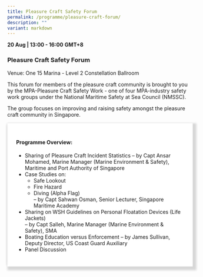 ```yaml
---
title: Pleasure Craft Safety Forum
permalink: /programme/pleasure-craft-forum/
description: ""
variant: markdown
---
```

<div class="container-space">
  <b>20 Aug | 13:00 - 16:00</b>&nbsp;<b>GMT+8</b>
  <h3>Pleasure Craft Safety Forum</h3>
	<p>Venue: One 15 Marina - Level 2 Constellation Ballroom</p>
	<p>This forum for members of the pleasure craft community is brought to you by the MPA-Pleasure Craft Safety Work - one of four MPA-industry safety work groups under the National Maritime Safety at Sea Council (NMSSC).</p>
	<p>The group focuses on improving and raising safety amongst the pleasure craft community in Singapore.</p>
</div>

<section>
<div class="bp-container is-fluid full-width">
<div class="row">
<div class="col is-full">
<div class="row">
<div class="col is-12">
<div class="border bg-light h-100 position-relative">
<div class="p-4">
	<h4 class="programme-title">Programme Overview:</h4>
	<ul>
		<li>Sharing of Pleasure Craft Incident Statistics – by Capt Ansar Mohamed, Marine Manager (Marine Environment & Safety), Maritime and Port Authority of Singapore</li>
		<li>Case Studies on:
		<ul class="second-level">
			<li>Safe Lookout</li>
			<li>Fire Hazard</li>
			<li>Diving (Alpha Flag)<br>– by Capt Sahwan Osman, Senior Lecturer, Singapore Maritime Academy</li>
		</ul></li>
		<li>Sharing on WSH Guidelines on Personal Floatation Devices (Life Jackets)<br> – by Capt Salleh, Marine Manager (Marine Environment & Safety), SMA</li>
		<li>Boating Education versus Enforcement – by James Sullivan, Deputy Director, US Coast Guard Auxiliary</li>
		<li>Panel Discussion</li>
	</ul>
</div>
</div>
</div>
</div>
</div>
</div>
</div>	
</section>

<style type="text/css">
	ul.second-level > li:last-child{
		margin-bottom:0px!important;
	}
	ul.second-level{
		margin-top:0px!important;
	}
	.container-space{
	margin-bottom:15px;
	}
	.full-width{
		margin-left:0px!important;
		margin-right:0px!important;
	}
	hr.my-3{
margin-top: 0.75rem;	
	}

    .is-left{
      text-align: left;
    }
    .content h4{
      font-weight: 500; 
      color: #337B9A !important;
      margin-top: 1rem;
    }
    .bg-light {
      background-color: #fff !important;
      box-shadow: 5px 5px 5px 5px rgb(215 215 215), -5px 0 6px -4px rgb(215 215 215);
    }
    .p-4 {
      padding: 1.5rem!important;
    }
  .content a {text-decoration:none;}
	.content h3 { margin-top: 1rem;}
</style>
